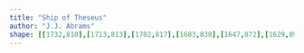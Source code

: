```yaml
---
title: "Ship of Theseus"
author: "J.J. Abrams"
shape: [[1732,810],[1713,813],[1702,817],[1683,838],[1647,872],[1629,894],[1619,901],[1619,904],[1624,907],[1635,909],[1658,907],[1673,911],[1679,911],[1685,913],[1694,921],[1694,1015],[1691,1105],[1692,1133],[1690,1156],[1688,1262],[1688,1364],[1686,1389],[1684,1531],[1682,1566],[1683,1630],[1681,1649],[1682,1664],[1680,1715],[1678,1733],[1679,1797],[1677,1817],[1678,1834],[1675,1890],[1675,1971],[1672,2052],[1674,2130],[1681,2139],[1692,2142],[1711,2144],[1750,2145],[1825,2144],[1831,2142],[1833,2135],[1835,2133],[1835,825],[1830,819],[1826,818],[1797,817],[1785,815],[1775,816],[1770,814],[1739,810]]
---
```

